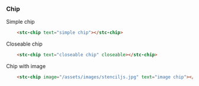 ### Chip

Simple chip

```html
    <stc-chip text="simple chip"></stc-chip>
```

<div class="demo-container">
    <stc-chip text="simple chip"></stc-chip>
</div>

Closeable chip

```html
    <stc-chip text="closeable chip" closeable></stc-chip>
```

<div class="demo-container">
    <stc-chip text="closeable chip" closeable></stc-chip>
</div>

Chip with image

```html
    <stc-chip image="/assets/images/stenciljs.jpg" text="image chip"></stc-chip>
```

<div class="demo-container">
    <stc-chip image="{{ "/assets/images/stenciljs.jpg" | relative_url }}" text="image chip"></stc-chip>
</div>

